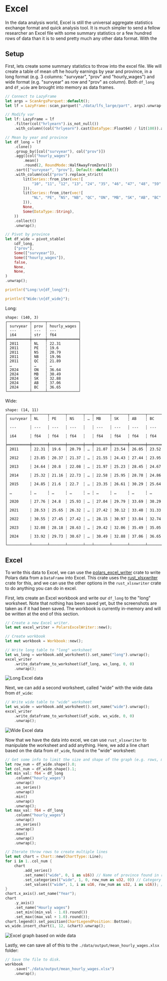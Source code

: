 # Excel

In the data analysis world, Excel is still the universal aggregate statistics exchange format and quick analysis tool. It is much simpler to send a fellow researcher an Excel file with some summary statistics or a few hundred rows of data than it is to send pretty much any other data format. With the 

## Setup

First, lets create some summary statistics to throw into the excel file. We will create a table of mean oft he hourly earnings by year and province, in a long format (e.g. 3 columns: "survyear", "prov" and "hourly_wages") and wide format (e.g. "survyear" as row and "prov" as column). Both `df_long` and `df_wide` are brought into memory as data frames.

```Rust
// Connect to LazyFrame
let args = ScanArgsParquet::default();
let lf = LazyFrame::scan_parquet("./data/lfs_large/part", args).unwrap();

// Modify var
let lf: LazyFrame = lf
    .filter(col("hrlyearn").is_not_null())
    .with_column((col("hrlyearn").cast(DataType::Float64) / lit(100)).alias("hourly_wages"));

// Mean by year and province
let df_long = lf
    .clone()
    .group_by([col("survyear"), col("prov")])
    .agg([col("hourly_wages")
        .mean()
        .round(2, RoundMode::HalfAwayFromZero)])
    .sort(["survyear", "prov"], Default::default())
    .with_column(col("prov").replace_strict(
        lit(Series::from_iter(vec![
            "10", "11", "12", "13", "24", "35", "46", "47", "48", "59",
        ])),
        lit(Series::from_iter(vec![
            "NL", "PE", "NS", "NB", "QC", "ON", "MB", "SK", "AB", "BC",
        ])),
        None,
        Some(DataType::String),
    ))
    .collect()
    .unwrap();

// Pivot by province
let df_wide = pivot_stable(
    &df_long,
    ["prov"],
    Some(["survyear"]),
    Some(["hourly_wages"]),
    false,
    None,
    None,
)
.unwrap();

println!("Long:\n{df_long}");

println!("Wide:\n{df_wide}");
```

Long:

```
shape: (140, 3)
┌──────────┬──────┬──────────────┐
│ survyear ┆ prov ┆ hourly_wages │
│ ---      ┆ ---  ┆ ---          │
│ i64      ┆ str  ┆ f64          │
╞══════════╪══════╪══════════════╡
│ 2011     ┆ NL   ┆ 22.31        │
│ 2011     ┆ PE   ┆ 19.6         │
│ 2011     ┆ NS   ┆ 20.79        │
│ 2011     ┆ NB   ┆ 19.96        │
│ 2011     ┆ QC   ┆ 21.89        │
│ …        ┆ …    ┆ …            │
│ 2024     ┆ ON   ┆ 36.64        │
│ 2024     ┆ MB   ┆ 30.49        │
│ 2024     ┆ SK   ┆ 32.88        │
│ 2024     ┆ AB   ┆ 37.06        │
│ 2024     ┆ BC   ┆ 36.65        │
└──────────┴──────┴──────────────┘
```

Wide:

```
shape: (14, 11)
┌──────────┬───────┬───────┬───────┬───┬───────┬───────┬───────┬───────┐
│ survyear ┆ NL    ┆ PE    ┆ NS    ┆ … ┆ MB    ┆ SK    ┆ AB    ┆ BC    │
│ ---      ┆ ---   ┆ ---   ┆ ---   ┆   ┆ ---   ┆ ---   ┆ ---   ┆ ---   │
│ i64      ┆ f64   ┆ f64   ┆ f64   ┆   ┆ f64   ┆ f64   ┆ f64   ┆ f64   │
╞══════════╪═══════╪═══════╪═══════╪═══╪═══════╪═══════╪═══════╪═══════╡
│ 2011     ┆ 22.31 ┆ 19.6  ┆ 20.79 ┆ … ┆ 21.07 ┆ 23.54 ┆ 26.05 ┆ 23.52 │
│ 2012     ┆ 23.85 ┆ 20.37 ┆ 21.37 ┆ … ┆ 21.55 ┆ 24.43 ┆ 27.44 ┆ 23.95 │
│ 2013     ┆ 24.64 ┆ 20.8  ┆ 22.08 ┆ … ┆ 21.97 ┆ 25.23 ┆ 28.45 ┆ 24.67 │
│ 2014     ┆ 25.32 ┆ 21.16 ┆ 22.73 ┆ … ┆ 22.58 ┆ 25.95 ┆ 28.78 ┆ 24.86 │
│ 2015     ┆ 24.85 ┆ 21.6  ┆ 22.7  ┆ … ┆ 23.35 ┆ 26.61 ┆ 30.29 ┆ 25.64 │
│ …        ┆ …     ┆ …     ┆ …     ┆ … ┆ …     ┆ …     ┆ …     ┆ …     │
│ 2020     ┆ 27.76 ┆ 24.8  ┆ 25.93 ┆ … ┆ 27.04 ┆ 29.79 ┆ 33.69 ┆ 30.29 │
│ 2021     ┆ 28.53 ┆ 25.65 ┆ 26.32 ┆ … ┆ 27.42 ┆ 30.12 ┆ 33.48 ┆ 31.33 │
│ 2022     ┆ 30.55 ┆ 27.45 ┆ 27.42 ┆ … ┆ 28.15 ┆ 30.97 ┆ 33.84 ┆ 32.74 │
│ 2023     ┆ 32.08 ┆ 28.18 ┆ 28.63 ┆ … ┆ 29.42 ┆ 32.06 ┆ 35.49 ┆ 35.05 │
│ 2024     ┆ 33.92 ┆ 29.73 ┆ 30.67 ┆ … ┆ 30.49 ┆ 32.88 ┆ 37.06 ┆ 36.65 │
└──────────┴───────┴───────┴───────┴───┴───────┴───────┴───────┴───────┘
```

## Excel

To write this data to Excel, we can use the [polars_excel_writer](https://docs.rs/polars_excel_writer/latest/polars_excel_writer/) crate to write Polars data from a `DataFrame` into Excel. This crate uses the [rust_xlsxwriter](https://docs.rs/rust_xlsxwriter/latest/rust_xlsxwriter/) crate for this, and we can use the other options in the `rust_xlsxwriter` crate to do anything you can do in excel. 

First, lets create an Excel workbook and write our `df_long` to the "long" worksheet. Note that nothing has been saved yet, but the screenshots are taken as if it had been saved. The workbook is currently in-memory and will be written at the end of this section.

```Rust
// Create a new Excel writer.
let mut excel_writer = PolarsExcelWriter::new();

// Create workbook
let mut workbook = Workbook::new();

// Write long table to "long" worksheet
let ws_long = workbook.add_worksheet().set_name("long").unwrap();
excel_writer
    .write_dataframe_to_worksheet(&df_long, ws_long, 0, 0)
    .unwrap();
```


![Long Excel data](images/excel/long.png)

Next, we can add a second worksheet, called "wide" with the wide data from `df_wide`:

```Rust
// Write wide table to "wide" worksheet
let ws_wide = workbook.add_worksheet().set_name("wide").unwrap();
excel_writer
    .write_dataframe_to_worksheet(&df_wide, ws_wide, 0, 0)
    .unwrap();
```

![Wide Excel data](images/excel/wide.png)

Now that we have the data into excel, we can use `rust_xlsxwriter` to manipulate the worksheet and add anything. Here, we add a line chart based on the data from `df_wide`, found in the "wide" worksheet:

```Rust
// Get some info to limit the size and shape of the graph (e.g. rows, min/max values)
let row_num = df_wide.shape().0;
let col_num = df_wide.shape().1;
let min_val: f64 = df_long
    .column("hourly_wages")
    .unwrap()
    .as_series()
    .unwrap()
    .min()
    .unwrap()
    .unwrap();
let max_val: f64 = df_long
    .column("hourly_wages")
    .unwrap()
    .as_series()
    .unwrap()
    .max()
    .unwrap()
    .unwrap();

// Iterate throw rows to create multiple lines
let mut chart = Chart::new(ChartType::Line);
for i in 1..col_num {
    chart
        .add_series()
        .set_name(("wide", 0, i as u16)) // Name of province found in row 1, column i
        .set_categories(("wide", 1, 0, row_num as u32, 0)) // Category (year) found in column 1, row 1-year_count
        .set_values(("wide", 1, i as u16, row_num as u32, i as u16)); // FR, FC, LR, LC
}
chart.x_axis().set_name("Year");
chart
    .y_axis()
    .set_name("Hourly wages")
    .set_min((min_val - 1.0).round())
    .set_max((max_val + 1.0).round());
chart.legend().set_position(ChartLegendPosition::Bottom);
ws_wide.insert_chart(1, 12, &chart).unwrap();
```

![Excel graph based on wide data](images/excel/graph.png)

Lastly, we can save all of this to the `./data/output/mean_hourly_wages.xlsx` folder:

```Rust
// Save the file to disk.
workbook
    .save("./data/output/mean_hourly_wages.xlsx")
    .unwrap();
```